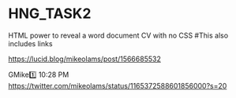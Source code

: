 # HNG_TASK2
HTML power to reveal a word document CV with no CSS 
#This also includes links

https://lucid.blog/mikeolams/post/1566685532

GMike:one: 10:28 PM
https://twitter.com/mikeolams/status/1165372588601856000?s=20
